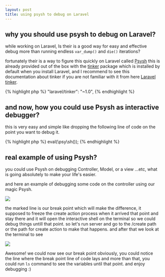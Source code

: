 ```yaml
---
layout: post
title: using psysh to debug on Laravel
---
```


<h2>why you should use psysh to debug on Laravel?</h2>
<p class="message">while working on Laravel, Is their is a good way for easy and effective debug more than running endless <code class="language-plaintext highlighter-rouge">var_dump()</code> and <code class="language-plaintext highlighter-rouge">die()</code> iterations?</p>
<p>fortunately their is a way to figure this quickly on Laravel called <a href="https://psysh.org/">Psysh</a> this is already provided out of the box with the <a href="https://laravel-news.com/laravel-tinker">tinker</a> package which is installed by default when you install Laravel, and I recommend to see this documentation about tinker if you are not familiar with it from here <a href="https://laravel-news.com/laravel-tinker">Laravel tinker</a>.</p>
{% highlight php %}
"laravel/tinker": "~1.0",
{% endhighlight %}

<h2>and now, how you could use Psysh as interactive debugger?</h2>

<p>this is very easy and simple like dropping the following line of code on the point you want to debug it.</p>
{% highlight php %}
eval(\psy\sh());
{% endhighlight %}

<h2>real example of using Psysh?</h2>

<p>you could use Psysh on debugging Controller, Model, or a view ...etc, what is going absolutely to make your life's easier.</p>

<p>and here an example of debugging some code on the controller using our magic Psysh.</p>
<img data-media-urn="" data-li-src="https://media.licdn.com/dms/image/C5612AQE0k32LsJ7t6Q/article-inline_image-shrink_1500_2232/0?e=1577923200&amp;v=beta&amp;t=DFvqb5P0xSXNFOMIUgJPGcs1sZHuoz9fNO5uxT48L6c" src="https://media.licdn.com/dms/image/C5612AQE0k32LsJ7t6Q/article-inline_image-shrink_1500_2232/0?e=1577923200&amp;v=beta&amp;t=DFvqb5P0xSXNFOMIUgJPGcs1sZHuoz9fNO5uxT48L6c">

<p>the marked line is our break point which will make the difference, it supposed to freeze the create action process when it arrived that point and stay there and it will open the interactive shell on the terminal so we could debug things untill that point. so let's run server and go to the /create path or the path for create action to make that happens. and after that we look at the terminal to see </p>

<img data-media-urn="" data-li-src="https://media.licdn.com/dms/image/C5612AQHAYAjUVv35Cg/article-inline_image-shrink_1000_1488/0?e=1577923200&amp;v=beta&amp;t=xYT4Wh69l8tyqzqItF8H_vu4AFS5z0eDrY8pBuqPtOI" src="https://media.licdn.com/dms/image/C5612AQHAYAjUVv35Cg/article-inline_image-shrink_1000_1488/0?e=1577923200&amp;v=beta&amp;t=xYT4Wh69l8tyqzqItF8H_vu4AFS5z0eDrY8pBuqPtOI">

<p>Awesome! we could now see our break point obviously, you could notice the line where the break point line of code lays and more than that, you could run <code class="language-plaintext highlighter-rouge">ls</code> command to see the variables until that point. and enjoy debugging :)</p>
